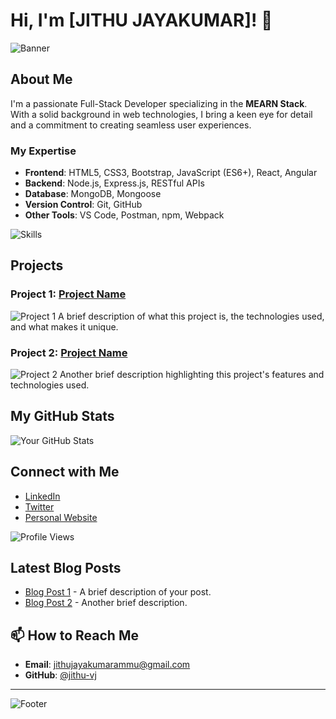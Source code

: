 # Hi, I'm [JITHU JAYAKUMAR]! 👋

![Banner](https://your-image-url/banner.png)

## About Me

I'm a passionate Full-Stack Developer specializing in the **MEARN Stack**. With a solid background in web technologies, I bring a keen eye for detail and a commitment to creating seamless user experiences.

### My Expertise

- **Frontend**: HTML5, CSS3, Bootstrap, JavaScript (ES6+), React, Angular
- **Backend**: Node.js, Express.js, RESTful APIs
- **Database**: MongoDB, Mongoose
- **Version Control**: Git, GitHub
- **Other Tools**: VS Code, Postman, npm, Webpack

![Skills](https://your-image-url/skills.png)

## Projects

### Project 1: [Project Name](https://github.com/your-profile/project-1)
![Project 1](https://your-image-url/project1.png)
A brief description of what this project is, the technologies used, and what makes it unique.

### Project 2: [Project Name](https://github.com/your-profile/project-2)
![Project 2](https://your-image-url/project2.png)
Another brief description highlighting this project's features and technologies used.

## My GitHub Stats

![Your GitHub Stats](https://github-readme-stats.vercel.app/api?username=jithu-vj&show_icons=true&theme=radical)

## Connect with Me

- [LinkedIn](https://linkedin.com/in/your-linkedin-username)
- [Twitter](https://twitter.com/your-twitter-username)
- [Personal Website](https://yourwebsite.com)

![Profile Views](https://komarev.com/ghpvc/?username=your-github-username&color=blueviolet&style=flat-square)

## Latest Blog Posts

- [Blog Post 1](https://your-blog-link.com/post-1) - A brief description of your post.
- [Blog Post 2](https://your-blog-link.com/post-2) - Another brief description.

## 📫 How to Reach Me

- **Email**: [jithujayakumarammu@gmail.com](mailto:your-email@example.com)
- **GitHub**: [@jithu-vj](https://github.com/jithu-vj)

---

![Footer](https://your-image-url/footer.png)
